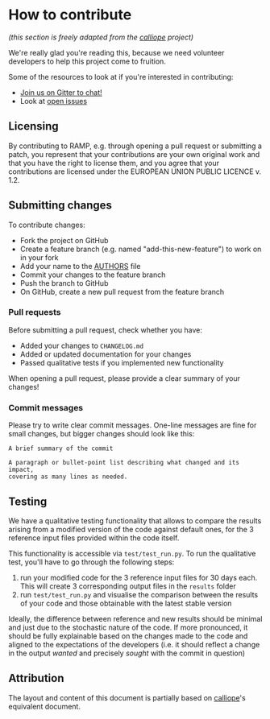 # How to contribute

*(this section is freely adapted from the [calliope](https://github.com/calliope-project/calliope/blob/master/CONTRIBUTING.md) project)*

We're really glad you're reading this, because we need volunteer developers to help this project come to fruition.

Some of the resources to look at if you're interested in contributing:

* [Join us on Gitter to chat!](https://gitter.im/RAMP-project/community)
* Look at [open issues](https://github.com/RAMP-project/RAMP/issues)

## Licensing

By contributing to RAMP, e.g. through opening a pull request or submitting a patch, you represent that your contributions are your own original work and that you have the right to license them, and you agree that your contributions are licensed under the EUROPEAN UNION PUBLIC LICENCE v. 1.2.

## Submitting changes

To contribute changes:
- Fork the project on GitHub
- Create a feature branch (e.g. named "add-this-new-feature") to work on in your fork
- Add your name to the [AUTHORS](AUTHORS) file
- Commit your changes to the feature branch
- Push the branch to GitHub
- On GitHub, create a new pull request from the feature branch

### Pull requests

Before submitting a pull request, check whether you have:

* Added your changes to ``CHANGELOG.md``
* Added or updated documentation for your changes
* Passed qualitative tests if you implemented new functionality

When opening a pull request, please provide a clear summary of your changes!

### Commit messages

Please try to write clear commit messages. One-line messages are fine for small changes, but bigger changes should look like this:

    A brief summary of the commit

    A paragraph or bullet-point list describing what changed and its impact,
    covering as many lines as needed.

## Testing

We have a qualitative testing functionality that allows to compare the results arising from a modified version of the code against default ones, for the 3 reference input files provided within the code itself.

This functionality is accessible via `test/test_run.py`. To run the qualitative test, you'll have to go through the following steps:
   1. run your modified code for the 3 reference input files for 30 days each. This will create 3 corresponding output files in the `results` folder
   2. run `test/test_run.py` and visualise the comparison between the results of your code and those obtainable with the latest stable version
   
Ideally, the difference between reference and new results should be minimal and just due to the stochastic nature of the code. If more pronounced, it should be fully explainable based on the changes made to the code and aligned to the expectations of the developers (i.e. it should reflect a change in the output *wanted* and precisely *sought* with the commit in question)

## Attribution

The layout and content of this document is partially based on [calliope](https://github.com/calliope-project/calliope/blob/master/CONTRIBUTING.md)'s equivalent document.